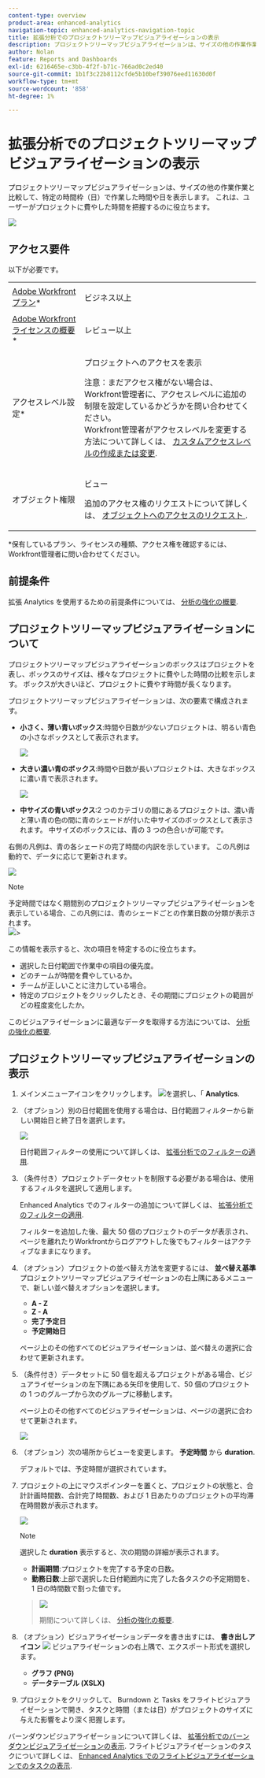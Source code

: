 ```yaml
---
content-type: overview
product-area: enhanced-analytics
navigation-topic: enhanced-analytics-navigation-topic
title: 拡張分析でのプロジェクトツリーマップビジュアライゼーションの表示
description: プロジェクトツリーマップビジュアライゼーションは、サイズの他の作業作業と比較して、特定の時間枠（日）で作業した時間や日を表示します。 これは、ユーザーがプロジェクトに費やした時間を把握するのに役立ちます。
author: Nolan
feature: Reports and Dashboards
exl-id: 6216465e-c3bb-4f2f-b71c-766ad0c2ed40
source-git-commit: 1b1f3c22b8112cfde5b10bef39076eed11630d0f
workflow-type: tm+mt
source-wordcount: '858'
ht-degree: 1%

---
```


# 拡張分析でのプロジェクトツリーマップビジュアライゼーションの表示

プロジェクトツリーマップビジュアライゼーションは、サイズの他の作業作業と比較して、特定の時間枠（日）で作業した時間や日を表示します。 これは、ユーザーがプロジェクトに費やした時間を把握するのに役立ちます。

![](assets/project-treemap-350x126.png)

## アクセス要件

以下が必要です。

<table style="table-layout:auto"> 
 <col> 
 <col> 
 <tbody> 
  <tr> 
   <td role="rowheader"><a href="https://www.workfront.com/plans" target="_blank">Adobe Workfrontプラン</a>*</td> 
   <td> <p>ビジネス以上</p> </td> 
  </tr> 
  <tr> 
   <td role="rowheader"><a href="../administration-and-setup/add-users/access-levels-and-object-permissions/wf-licenses.md" class="MCXref xref">Adobe Workfrontライセンスの概要</a>*</td> 
   <td> <p>レビュー以上</p> </td> 
  </tr> 
  <tr> 
   <td role="rowheader">アクセスレベル設定*</td> 
   <td> <p>プロジェクトへのアクセスを表示</p> <p>注意：まだアクセス権がない場合は、Workfront管理者に、アクセスレベルに追加の制限を設定しているかどうかを問い合わせてください。<br>Workfront管理者がアクセスレベルを変更する方法について詳しくは、 <a href="../administration-and-setup/add-users/configure-and-grant-access/create-modify-access-levels.md" class="MCXref xref">カスタムアクセスレベルの作成または変更</a>.</p> </td> 
  </tr> 
  <tr> 
   <td role="rowheader">オブジェクト権限</td> 
   <td> <p>ビュー</p> <p>追加のアクセス権のリクエストについて詳しくは、 <a href="../workfront-basics/grant-and-request-access-to-objects/request-access.md" class="MCXref xref">オブジェクトへのアクセスのリクエスト </a>.</p> </td> 
  </tr> 
 </tbody> 
</table>

&#42;保有しているプラン、ライセンスの種類、アクセス権を確認するには、Workfront管理者に問い合わせてください。

## 前提条件

拡張 Analytics を使用するための前提条件については、 [分析の強化の概要](../enhanced-analytics/enhanced-analytics-overview.md).

## プロジェクトツリーマップビジュアライゼーションについて

プロジェクトツリーマップビジュアライゼーションのボックスはプロジェクトを表し、ボックスのサイズは、様々なプロジェクトに費やした時間の比較を示します。 ボックスが大きいほど、プロジェクトに費やす時間が長くなります。

プロジェクトツリーマップビジュアライゼーションは、次の要素で構成されます。

* **小さく、薄い青いボックス**:時間や日数が少ないプロジェクトは、明るい青色の小さなボックスとして表示されます。

   ![](assets/project-treemap-smaller-box.png)

* **大きい濃い青のボックス**:時間や日数が長いプロジェクトは、大きなボックスに濃い青で表示されます。

   ![](assets/project-treemap-larger-box-350x205.png)

* **中サイズの青いボックス**:2 つのカテゴリの間にあるプロジェクトは、濃い青と薄い青の色の間に青のシェードが付いた中サイズのボックスとして表示されます。 中サイズのボックスには、青の 3 つの色合いが可能です。

右側の凡例は、青の各シェードの完了時間の内訳を示しています。 この凡例は動的で、データに応じて更新されます。

![](assets/project-treemap-hours-completed.png)

>[!NOTE]
>
>予定時間ではなく期間別のプロジェクトツリーマップビジュアライゼーションを表示している場合、この凡例には、青のシェードごとの作業日数の分類が表示されます。\
>![](assets/project-treemap-days-worked.png)>

この情報を表示すると、次の項目を特定するのに役立ちます。

* 選択した日付範囲で作業中の項目の優先度。
* どのチームが時間を費やしているか。
* チームが正しいことに注力している場合。
* 特定のプロジェクトをクリックしたとき、その期間にプロジェクトの範囲がどの程度変化したか。

このビジュアライゼーションに最適なデータを取得する方法については、 [分析の強化の概要](../enhanced-analytics/enhanced-analytics-overview.md).

## プロジェクトツリーマップビジュアライゼーションの表示

1. メインメニューアイコンをクリックします。 ![](assets/main-menu-icon-16x12.png)を選択し、「 **Analytics**.
1. （オプション）別の日付範囲を使用する場合は、日付範囲フィルターから新しい開始日と終了日を選択します。

   ![](assets/filters-select-date-range-350x344.png)

   日付範囲フィルターの使用について詳しくは、 [拡張分析でのフィルターの適用](../enhanced-analytics/use-enhanced-analytics-filters.md).

1. （条件付き）プロジェクトデータセットを制限する必要がある場合は、使用するフィルタを選択して適用します。

   Enhanced Analytics でのフィルターの追加について詳しくは、 [拡張分析でのフィルターの適用](../enhanced-analytics/use-enhanced-analytics-filters.md).

   フィルターを追加した後、最大 50 個のプロジェクトのデータが表示され、ページを離れたりWorkfrontからログアウトした後でもフィルターはアクティブなままになります。

1. （オプション）プロジェクトの並べ替え方法を変更するには、 **並べ替え基準** プロジェクトツリーマップビジュアライゼーションの右上隅にあるメニューで、新しい並べ替えオプションを選択します。

   * **A - Z**
   * **Z - A**
   * **完了予定日**
   * **予定開始日**

   ページ上のその他すべてのビジュアライゼーションは、並べ替えの選択に合わせて更新されます。

1. （条件付き）データセットに 50 個を超えるプロジェクトがある場合、ビジュアライゼーションの左下隅にある矢印を使用して、50 個のプロジェクトの 1 つのグループから次のグループに移動します。

   ページ上のその他すべてのビジュアライゼーションは、ページの選択に合わせて更新されます。

   ![](assets/pagination-350x118.png)

1. （オプション）次の場所からビューを変更します。 **予定時間** から **duration**.

   デフォルトでは、予定時間が選択されています。

1. プロジェクトの上にマウスポインターを置くと、プロジェクトの状態と、合計計画時間数、合計完了時間数、および 1 日あたりのプロジェクトの平均滞在時間数が表示されます。

   ![](assets/project-treemap-project-details-350x404.png)

   >[!NOTE]
   >
   >選択した **duration** 表示すると、次の期間の詳細が表示されます。
   >
   >* **計画期間**:プロジェクトを完了する予定の日数。
   >* **勤務日数**:上部で選択した日付範囲内に完了した各タスクの予定期間を、1 日の時間数で割った値です。

   >   
   >![](assets/duration-treemap-350x159.png)
   >
   >期間について詳しくは、 [分析の強化の概要](../enhanced-analytics/enhanced-analytics-overview.md).

1. （オプション）ビジュアライゼーションデータを書き出すには、 **書き出しアイコン** ![](assets/export.png) ビジュアライゼーションの右上隅で、エクスポート形式を選択します。

   * **グラフ (PNG)**
   * **データテーブル (XSLX)**

1. プロジェクトをクリックして、 Burndown と Tasks をフライトビジュアライゼーションで開き、タスクと時間（または日）がプロジェクトのサイズに与えた影響をより深く把握します。

バーンダウンビジュアライゼーションについて詳しくは、 [拡張分析でのバーンダウンビジュアライゼーションの表示](../enhanced-analytics/burndown-overview.md). フライトビジュアライゼーションのタスクについて詳しくは、 [Enhanced Analytics でのフライトビジュアライゼーションでのタスクの表示](../enhanced-analytics/tasks-in-flight-overview.md).


